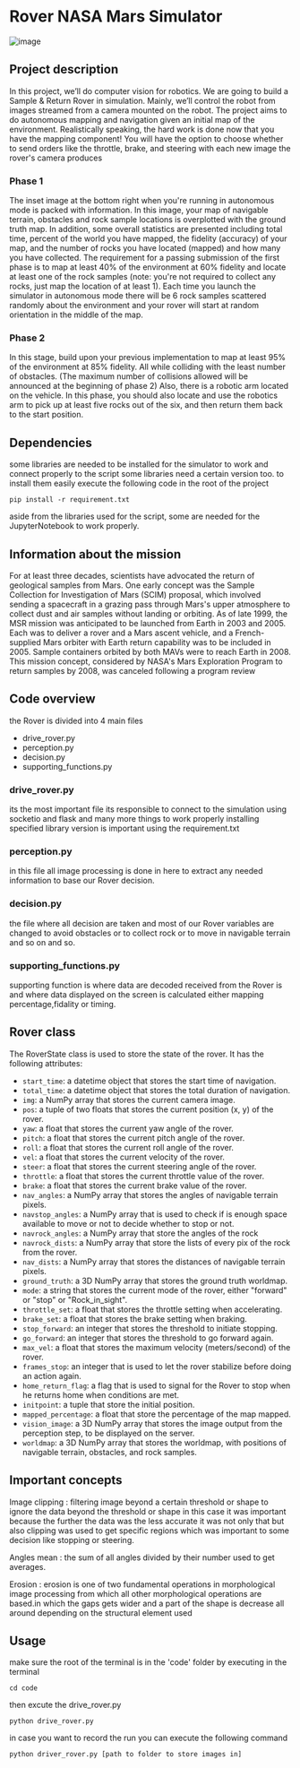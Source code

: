 # Rover NASA Mars Simulator

![image](https://user-images.githubusercontent.com/64339763/210555583-9b79c7a9-0b8b-4dea-a49d-6ce408a31790.png)

## Project description

In this project, we’ll do computer vision for robotics. We are going to build a Sample & Return Rover in simulation. Mainly, we’ll control the robot from images streamed from a camera mounted on the robot. The project aims to do autonomous mapping and navigation given an initial map of the environment. Realistically speaking, the hard work is done now that you have the mapping component! You will have the option to choose whether to send orders like the throttle, brake, and steering with each new image the rover's camera produces

### Phase 1

The inset image at the bottom right when you're running in autonomous mode is packed with information. In this image, your map of navigable terrain, obstacles and rock sample locations is
overplotted with the ground truth map. In addition, some overall statistics are presented including total time, percent of the world you have mapped, the fidelity (accuracy) of your map, and the number of rocks you have located (mapped) and how many you have collected.
The requirement for a passing submission of the first phase is to map at least 40% of the environment at 60% fidelity and locate at least one of the rock samples (note: you're not required to collect any rocks, just map the location of at least 1). Each time you launch the simulator in autonomous mode there will be 6 rock samples scattered randomly about the environment and your rover will start at random orientation in the middle of the map.

### Phase 2

In this stage, build upon your previous implementation to map at least 95% of the environment at 85% fidelity. All while colliding with the least number of obstacles. (The maximum number of collisions allowed will be announced at the beginning of phase 2)
Also, there is a robotic arm located on the vehicle. In this phase, you should also locate and use the robotics arm to pick up at least five rocks out of the six, and then return them back to the start position.

## Dependencies

some libraries are needed to be installed for the simulator to work and connect properly to the script some libraries need a certain version too. to install them easily execute the following code in the root of the project

```ssh
pip install -r requirement.txt
```

aside from the libraries used for the script, some are needed for the JupyterNotebook to work properly.

## Information about the mission

For at least three decades, scientists have advocated the return of geological samples from Mars. One early concept was the Sample Collection for Investigation of Mars (SCIM) proposal, which involved sending a spacecraft in a grazing pass through Mars's upper atmosphere to collect dust and air samples without landing or orbiting.
As of late 1999, the MSR mission was anticipated to be launched from Earth in 2003 and 2005. Each was to deliver a rover and a Mars ascent vehicle, and a French-supplied Mars orbiter with Earth return capability was to be included in 2005. Sample containers orbited by both MAVs were to reach Earth in 2008. This mission concept, considered by NASA's Mars Exploration Program to return samples by 2008, was canceled following a program review

## Code overview

the Rover is divided into 4 main files

- drive_rover.py
- perception.py
- decision.py
- supporting_functions.py

### drive_rover.py

its the most important file its responsible to connect to the simulation using socketio and flask and many more things to work properly installing specified library version is important using the requirement.txt

### perception.py

in this file all image processing is done in here to extract any needed information to base our Rover decision.

### decision.py

the file where all decision are taken and most of our Rover variables are changed to avoid obstacles or to collect rock or to move in navigable terrain and so on and so.

### supporting_functions.py

supporting function is where data are decoded received from the Rover is and where data displayed on the screen is calculated either mapping percentage,fidality or timing.

## Rover class

The RoverState class is used to store the state of the rover. It has the following attributes:

- `start_time`: a datetime object that stores the start time of navigation.
- `total_time`: a datetime object that stores the total duration of navigation.
- `img`: a NumPy array that stores the current camera image.
- `pos`: a tuple of two floats that stores the current position (x, y) of the rover.
- `yaw`: a float that stores the current yaw angle of the rover.
- `pitch`: a float that stores the current pitch angle of the rover.
- `roll`: a float that stores the current roll angle of the rover.
- `vel`: a float that stores the current velocity of the rover.
- `steer`: a float that stores the current steering angle of the rover.
- `throttle`: a float that stores the current throttle value of the rover.
- `brake`: a float that stores the current brake value of the rover.
- `nav_angles`: a NumPy array that stores the angles of navigable terrain pixels.
- `navstop_angles`: a NumPy array that is used to check if is enough space available to move or not to decide whether to stop or not.
- `navrock_angles`: a NumPy array that store the angles of the rock
- `navrock_dists`: a NumPy array that store the lists of every pix of the rock from the rover.
- `nav_dists`: a NumPy array that stores the distances of navigable terrain pixels.
- `ground_truth`: a 3D NumPy array that stores the ground truth worldmap.
- `mode`: a string that stores the current mode of the rover, either "forward" or "stop" or "Rock_in_sight".
- `throttle_set`: a float that stores the throttle setting when accelerating.
- `brake_set`: a float that stores the brake setting when braking.
- `stop_forward`: an integer that stores the threshold to initiate stopping.
- `go_forward`: an integer that stores the threshold to go forward again.
- `max_vel`: a float that stores the maximum velocity (meters/second) of the rover.
- `frames_stop`: an integer that is used to let the rover stabilize before doing an action again.
- `home_return_flag`: a flag that is used to signal for the Rover to stop when he returns home when conditions are met.
- `initpoint`: a tuple that store the initial position.
- `mapped_percentage`: a float that store the percentage of the map mapped.
- `vision_image`: a 3D NumPy array that stores the image output from the perception step, to be displayed on the server.
- `worldmap`: a 3D NumPy array that stores the worldmap, with positions of navigable terrain, obstacles, and rock samples.

## Important concepts

Image clipping : filtering image beyond a certain threshold or shape to ignore the data beyond the threshold or shape in this case it was important because the further the data was the less accurate it was not only that but also clipping was used to get specific regions which was important to some decision like stopping or steering.

Angles mean : the sum of all angles divided by their number used to get averages.

Erosion : erosion is one of two fundamental operations in morphological image processing from which all other morphological operations are based.in which the gaps gets wider and a part of the shape is decrease all around depending on the structural element used

## Usage

make sure the root of the terminal is in the 'code' folder by executing in the terminal

```ssh
cd code
```

then excute the drive_rover.py

```ssh
python drive_rover.py
```

in case you want to record the run you can execute the following command

```ssh
python driver_rover.py [path to folder to store images in]
```
